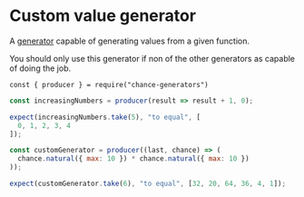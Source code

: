 # Custom value generator

A [generator](../generator/) capable of generating values from a given function.

You should only use this generator if non of the other generators as capable of
doing the job.

```js#evaluate:false
const { producer } = require("chance-generators")
```

```js
const increasingNumbers = producer(result => result + 1, 0);

expect(increasingNumbers.take(5), "to equal", [
  0, 1, 2, 3, 4
]);
```

```js
const customGenerator = producer((last, chance) => (
  chance.natural({ max: 10 }) * chance.natural({ max: 10 })
));

expect(customGenerator.take(6), "to equal", [32, 20, 64, 36, 4, 1]);
```
